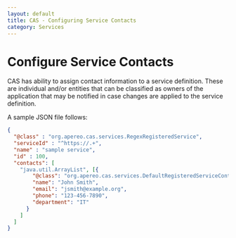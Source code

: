 ```yaml
---
layout: default
title: CAS - Configuring Service Contacts
category: Services
---
```


# Configure Service Contacts

CAS has ability to assign contact information to a service definition. These are individual and/or entities that can be classified as owners of the application that may be notified in case changes are applied to the service definition.

A sample JSON file follows:

```json
{
  "@class" : "org.apereo.cas.services.RegexRegisteredService",
  "serviceId" : "^https://.+",
  "name" : "sample service",
  "id" : 100,
  "contacts": [
    "java.util.ArrayList", [{
        "@class": "org.apereo.cas.services.DefaultRegisteredServiceContact",
        "name": "John Smith",
        "email": "jsmith@example.org",
        "phone": "123-456-7890",
        "department": "IT"
      }
    ]
  ]
}
```
